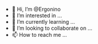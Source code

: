 - 👋 Hi, I’m @Ergonino
- 👀 I’m interested in ...
- 🌱 I’m currently learning ...
- 💞️ I’m looking to collaborate on ...
- 📫 How to reach me ...

<!---
Ergonino/Ergonino is a ✨ special ✨ repository because its `README.md` (this file) appears on your GitHub profile.
You can click the Preview link to take a look at your changes.
--->
